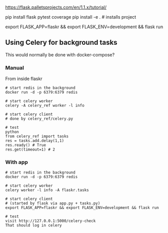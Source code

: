 https://flask.palletsprojects.com/en/1.1.x/tutorial/

pip install flask pytest coverage
pip install -e . # installs project


export FLASK_APP=flaskr && export FLASK_ENV=development && flask run



## Using Celery for background tasks

This would normally be done with docker-compose?

### Manual

From inside flaskr

    # start redis in the background
    docker run -d -p 6379:6379 redis

    # start celery worker
    celery -A celery_ref worker -l info

    # start celery client
    # done by celery_ref/celery.py

    # test
    python
    from celery_ref import tasks
    res = tasks.add.delay(1,1)
    res.ready() # True
    res.get(timeout=1) # 2

### With app

    # start redis in the background
    docker run -d -p 6379:6379 redis

    # start celery worker
    celery worker -l info -A flaskr.tasks

    # start celery client
    # (started by flask via app.py + tasks.py)
    export FLASK_APP=flaskr && export FLASK_ENV=development && flask run

    # test
    visit http://127.0.0.1:5000/celery-check
    That should log in celery